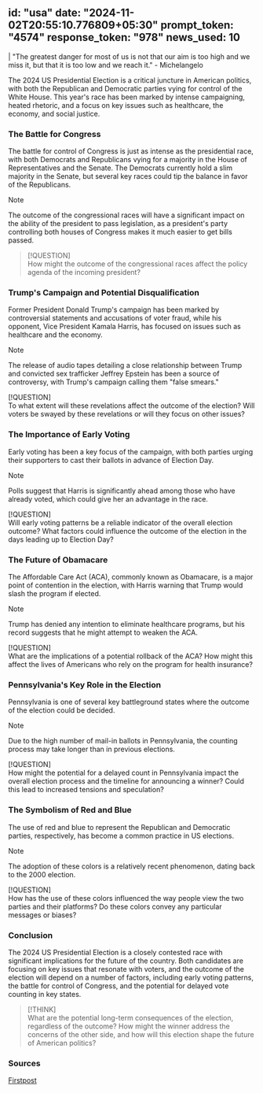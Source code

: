 
id: "usa"
date: "2024-11-02T20:55:10.776809+05:30"
prompt_token: "4574"
response_token: "978"
news_used: 10
------
| "The greatest danger for most of us is not that our aim is too high and we miss it, but that it is too low and we reach it." -  Michelangelo

The 2024 US Presidential Election is a critical juncture in American politics, with both the Republican and Democratic parties vying for control of the White House. This year's race has been marked by intense campaigning, heated rhetoric, and a focus on key issues such as healthcare, the economy, and social justice. 

### The Battle for Congress

The battle for control of Congress is just as intense as the presidential race, with both Democrats and Republicans vying for a majority in the House of Representatives and the Senate.  The Democrats currently hold a slim majority in the Senate, but several key races could tip the balance in favor of the Republicans. 

> [!NOTE]  
> The outcome of the congressional races will have a significant impact on the ability of the president to pass legislation, as a president's party controlling both houses of Congress makes it much easier to get bills passed.

> [!QUESTION]  
> How might the outcome of the congressional races affect the policy agenda of the incoming president?

### Trump's Campaign and Potential Disqualification

Former President Donald Trump's campaign has been marked by controversial statements and accusations of voter fraud, while his opponent, Vice President Kamala Harris, has focused on issues such as healthcare and the economy. 

> [!NOTE]  
> The release of audio tapes detailing a close relationship between Trump and convicted sex trafficker Jeffrey Epstein has been a source of controversy, with Trump's campaign calling them "false smears."  
>   
> [!QUESTION]  
> To what extent will these revelations affect the outcome of the election?  Will voters be swayed by these revelations or will they focus on other issues?

### The Importance of Early Voting

Early voting has been a key focus of the campaign, with both parties urging their supporters to cast their ballots in advance of Election Day. 

> [!NOTE]  
> Polls suggest that Harris is significantly ahead among those who have already voted, which could give her an advantage in the race. 
>   
> [!QUESTION]  
> Will early voting patterns be a reliable indicator of the overall election outcome?  What factors could influence the outcome of the election in the days leading up to Election Day?

### The Future of Obamacare

The Affordable Care Act (ACA), commonly known as Obamacare, is a major point of contention in the election, with Harris warning that Trump would slash the program if elected. 

> [!NOTE]  
> Trump has denied any intention to eliminate healthcare programs, but his record suggests that he might attempt to weaken the ACA.
>   
> [!QUESTION]  
> What are the implications of a potential rollback of the ACA? How might this affect the lives of Americans who rely on the program for health insurance?

### Pennsylvania's Key Role in the Election

Pennsylvania is one of several key battleground states where the outcome of the election could be decided. 

> [!NOTE]  
> Due to the high number of mail-in ballots in Pennsylvania, the counting process may take longer than in previous elections.
>   
> [!QUESTION]  
> How might the potential for a delayed count in Pennsylvania impact the overall election process and the timeline for announcing a winner?  Could this lead to increased tensions and speculation?

### The Symbolism of Red and Blue

The use of red and blue to represent the Republican and Democratic parties, respectively, has become a common practice in US elections. 

> [!NOTE]  
> The adoption of these colors is a relatively recent phenomenon, dating back to the 2000 election.
>   
> [!QUESTION]  
> How has the use of these colors influenced the way people view the two parties and their platforms?  Do these colors convey any particular messages or biases?

### Conclusion

The 2024 US Presidential Election is a closely contested race with significant implications for the future of the country. Both candidates are focusing on key issues that resonate with voters, and the outcome of the election will depend on a number of factors, including early voting patterns, the battle for control of Congress, and the potential for delayed vote counting in key states. 

> [!THINK]  
> What are the potential long-term consequences of the election, regardless of the outcome?  How might the winner address the concerns of the other side, and how will this election shape the future of American politics?

### Sources

[Firstpost](https://www.firstpost.com/)
